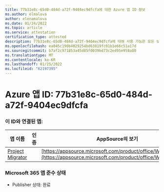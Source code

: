 ```yaml
---
title: 77b31e8c-65d0-484d-a72f-9404ec9dfcfa에 대한 Azure 앱 ID 정보
ms.author: elmalova
author: elenamalova
ms.date: 01/24/2022
ms.topic: article
ms.service: attestation
certification_type: attested
description: 77b31e8c-65d0-484d-a72f-9404ec9dfcfa에 대해 사용 가능한 모든 보안 및 규정 준수 정보입니다.
ms.openlocfilehash: ea845c190b4029254bd63819fc01b1e66c51a17d
ms.sourcegitcommit: b7af2c971853a45d85f0039bd73c2ed95e958a80
ms.translationtype: MT
ms.contentlocale: ko-KR
ms.lasthandoff: 01/25/2022
ms.locfileid: "62197395"
---
```

# <a name="azure-app-id-77b31e8c-65d0-484d-a72f-9404ec9dfcfa"></a>Azure 앱 ID: 77b31e8c-65d0-484d-a72f-9404ec9dfcfa


### <a name="apps-associated-with-this-id"></a>이 ID와 연결된 앱:
| **앱 이름** | **인증** | **AppSource의 보기** |
|--------------|---------------|-----------------------|
| [Project Migrator](https://docs.microsoft.com/microsoft-365-app-certification/forward/WA200003160) |  | [https://appsource.microsoft.com/product/office/WA200003160](https://appsource.microsoft.com/product/office/WA200003160) |

### <a name="microsoft-365-app-compliance-status"></a>Microsoft 365 앱 준수 상태
- Publisher 상태: 완료
